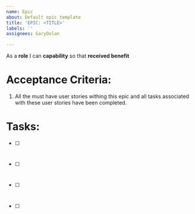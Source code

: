 ```yaml
---
name: Epic
about: Default epic template
title: 'EPIC: <TITLE>'
labels: ''
assignees: GaryDolan

---
```


As a **role** I can **capability** so that **received benefit**

# Acceptance Criteria: 
1. All the must have user stories withing this epic and all tasks associated with these user stories have been completed.


# Tasks:
- [ ] #
- [ ] #
- [ ] #
- [ ] #
